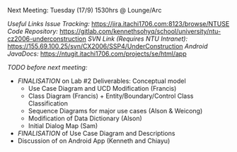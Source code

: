 Next Meeting: Tuesday (17/9) 1530hrs @ Lounge/Arc

_Useful Links_
_Issue Tracking:_ https://jira.itachi1706.com:8123/browse/NTUSE
_Code Repository:_ https://gitlab.com/kennethsohyq/school/university/ntu-cz2006-underconstruction
_SVN Link (Requires NTU Intranet):_ https://155.69.100.25/svn/CX2006/SSP4/UnderConstruction
_Android JavaDocs:_ https://ntugit.itachi1706.com/projects/se/html/app

*TODO before next meeting:*
- *FINALISATION* on Lab #2 Deliverables: Conceptual model
   + Use Case Diagram and UCD Modification (Francis)
   + Class Diagram (Francis) + Entity/Boundary/Control Class Classification
   + Sequence Diagrams for major use cases (Alson & Weicong)
   + Modification of Data Dictionary (Alson)
   + Initial Dialog Map (Sam)
- *FINALISATION* of Use Case Diagram and Descriptions
- Discussion of on Android App (Kenneth and Chiayu)